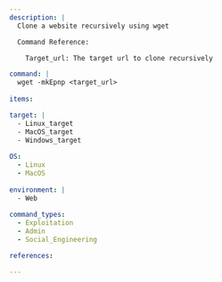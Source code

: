 ```yaml
---
description: |
  Clone a website recursively using wget

  Command Reference:

    Target_url: The target url to clone recursively

command: |
  wget -mkEpnp <target_url>
  
items:

target: |
  - Linux_target
  - MacOS_target
  - Windows_target
  
OS:
  - Linux
  - MacOS
  
environment: |
  - Web
  
command_types:
  - Exploitation
  - Admin
  - Social_Engineering

references:

---
```

